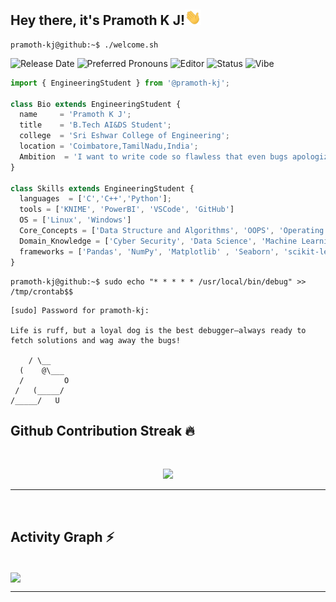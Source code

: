 <h2>Hey there, it's Pramoth K J!<img src="https://raw.githubusercontent.com/ABSphreak/ABSphreak/master/gifs/Hi.gif" height="25px"></h2>


```console
pramoth-kj@github:~$ ./welcome.sh
```
![Release Date](https://img.shields.io/badge/Release-May%2029-lightblue)
![Preferred Pronouns](https://img.shields.io/badge/Pronouns-He%2FHim-blue)
![Editor](https://img.shields.io/badge/%F0%9F%94%A7Editor-VSCode-yellow)
![Status](https://img.shields.io/badge/Status-Enthiran%20Mode%20Activated-lightgreen)
![Vibe](https://img.shields.io/badge/Vibe-Badass-blueviolet)

```js
import { EngineeringStudent } from '@pramoth-kj';

class Bio extends EngineeringStudent {
  name     = 'Pramoth K J';
  title    = 'B.Tech AI&DS Student';
  college  = 'Sri Eshwar College of Engineering';
  location = 'Coimbatore,TamilNadu,India';
  Ambition  = 'I want to write code so flawless that even bugs apologize for intruding!';
}

class Skills extends EngineeringStudent {
  languages  = ['C','C++','Python'];
  tools = ['KNIME', 'PowerBI', 'VSCode', 'GitHub']
  OS = ['Linux', 'Windows'] 
  Core_Concepts = ['Data Structure and Algorithms', 'OOPS', 'Operating System']
  Domain_Knowledge = ['Cyber Security', 'Data Science', 'Machine Learning']
  frameworks = ['Pandas', 'NumPy', 'Matplotlib' , 'Seaborn', 'scikit-learn', 'TensorFlow' , 'PyTorch']
}
```
```console
pramoth-kj@github:~$ sudo echo "* * * * * /usr/local/bin/debug" >> /tmp/crontab$$
```

```
[sudo] Password for pramoth-kj:

Life is ruff, but a loyal dog is the best debugger—always ready to fetch solutions and wag away the bugs!

    / \__
  (    @\___
  /         O
 /   (_____/
/_____/   U

```
## Github Contribution Streak 🔥 

<br>
<p align='center'><img src="https://github-readme-streak-stats.herokuapp.com?user=pramoth-kj&theme=black-ice&hide_border=true&date_format=M%20j%5B%2C%20Y%5D"></p>

<hr><br>

## Activity Graph ⚡ 

<br>
<img align="center" src="https://github-readme-activity-graph.vercel.app/graph?username=pramoth-kj&theme=github-dark"/>
<hr><br>
